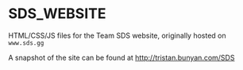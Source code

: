 # SDS_WEBSITE
HTML/CSS/JS files for the Team SDS website, originally hosted on `www.sds.gg`

A snapshot of the site can be found at http://tristan.bunyan.com/SDS
